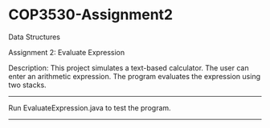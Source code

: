 # COP3530-Assignment2
 Data Structures
 
 Assignment 2: Evaluate Expression

 Description:   This project simulates a text-based calculator.
                The user can enter an arithmetic expression.
                The program evaluates the expression using two stacks.

 -------------------------------------------------------------

 Run EvaluateExpression.java to test the program.

 -------------------------------------------------------------